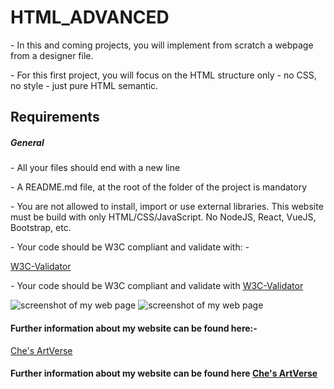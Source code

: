 <h1> HTML_ADVANCED </h1>

<p> - In this and coming projects, you will implement from scratch a webpage from a designer file. </p>

<p> - For this first project, you will focus on the HTML structure only - no CSS, no style - just pure HTML semantic. </p>



<h2> Requirements </h2>



<h5> General </h5>


<p> - All your files should end with a new line </p>

<p> - A README.md file, at the root of the folder of the project is mandatory </p>

<p> - You are not allowed to install, import or use external libraries. This website must be build with only HTML/CSS/JavaScript. No NodeJS, React, VueJS, Bootstrap, etc. </p>

<p> - Your code should be W3C compliant and validate with: -  </p> 

<a href="https://intranet.aluswe.com/rltoken/Dzwkd63Mmcw7FNXDmnGTsg" target="_blank"> W3C-Validator </a>

<p> - Your code should be W3C compliant and validate with <a href="https://intranet.aluswe.com/rltoken/Dzwkd63Mmcw7FNXDmnGTsg"target="_blank"> W3C-Validator </a> </p>


<image src="/html_advanced/images/mypage1.png" alt="screenshot of my web page" >

<image src="/html_advanced/images/mypage2.png" alt="screenshot of my web page" >



<h4> Further information about my website can be found here:- </h4> 

<a href="https://www.figma.com/community/file/1200035306919805760" target="_blank"> Che's ArtVerse </a>

<h4> Further information about my website can be found here <a href="https://www.figma.com/community/file/1200035306919805760"target="_blank"> Che's ArtVerse </a> </h4>
